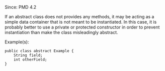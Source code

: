 Since: PMD 4.2

If an abstract class does not provides any methods, it may be acting as a simple data container
that is not meant to be instantiated. In this case, it is probably better to use a private or
protected constructor in order to prevent instantiation than make the class misleadingly abstract.

Example(s):
```
public class abstract Example {
    String field;
    int otherField;
}
```
